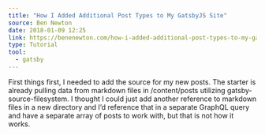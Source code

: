 ```yaml
---
title: "How I Added Additional Post Types to My GatsbyJS Site"
source: Ben Newton
date: 2018-01-09 12:25
link: https://benenewton.com/how-i-added-additional-post-types-to-my-gatsby-js-site/
type: Tutorial
tool:
  - gatsby
---
```

First things first, I needed to add the source for my new posts. The starter is already pulling data from markdown files in /content/posts utilizing gatsby-source-filesystem. I thought I could just add another reference to markdown files in a new directory and I’d reference that in a separate GraphQL query and have a separate array of posts to work with, but that is not how it works. 





